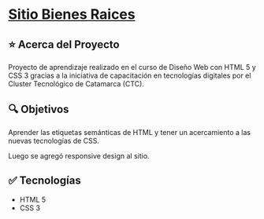# [Sitio Bienes Raices](https://mdcarron-ctc-bienes-raices.netlify.app/)

## ⭐ Acerca del Proyecto

Proyecto de aprendizaje realizado en el curso de Diseño Web con HTML 5 y CSS 3 gracias a la iniciativa de capacitación en tecnologías digitales por el Cluster Tecnológico de Catamarca (CTC). 

## 🔍 Objetivos

Aprender las etiquetas semánticas de HTML  y tener un acercamiento a las nuevas tecnologías de CSS.

Luego se agregó responsive design al sitio.

## ✅ Tecnologías

- HTML 5
- CSS 3
